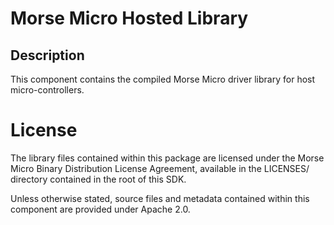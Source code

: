 # Morse Micro Hosted Library

## Description

This component contains the compiled Morse Micro driver library for host micro-controllers.

# License

The library files contained within this package are licensed under the Morse Micro Binary Distribution License Agreement,
available in the LICENSES/ directory contained in the root of this SDK.

Unless otherwise stated, source files and metadata contained within this component are provided under Apache 2.0.
